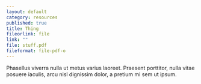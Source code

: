 ```yaml
---
layout: default
category: resources
published: true
title: Thing
fileorlink: file
link: ""
file: stuff.pdf
fileformat: file-pdf-o
---
```


Phasellus viverra nulla ut metus varius laoreet. Praesent porttitor, nulla vitae posuere iaculis, arcu nisl dignissim dolor, a pretium mi sem ut ipsum.
